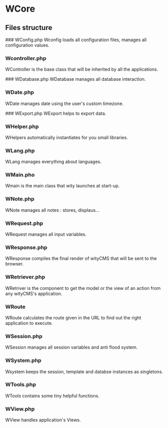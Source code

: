 # WCore 

## Files structure

### WConfig.php
Wconfig loads all configuration files, manages all configuration values.

### Wcontroller.php
WController is the base class that will be inherited by all the applications.

### WDatabase.php
WDatabase manages all database interaction.

### WDate.php
WDate manages date using the user's custom timezone.

### WExport.php
WExport helps to export data.

### WHelper.php
WHelpers automatically instantiates for you small libraries.

### WLang.php
WLang manages everything about languages.

### WMain.pho
Wmain is the main class that wity launches at start-up.

### WNote.php
WNote manages all notes : stores, displaus...

### WRequest.php
WRequest manages all input variables.

### WResponse.php
WResponse compiles the final render of wityCMS that will be sent to the browser.

### WRetriever.php
WRetriver is the component to get the model or the view of an action from any wityCMS's application.

### WRoute
WRoute calculates the route given in the URL to find out the right application to execute.

### WSession.php
WSession manages all session variables and anti flood system.

### WSystem.php
Wsystem keeps the session, template and databse instances as singletons.

### WTools.php
WTools contains some tiny helpful functions.

### WView.php
WView handles application's Views.




